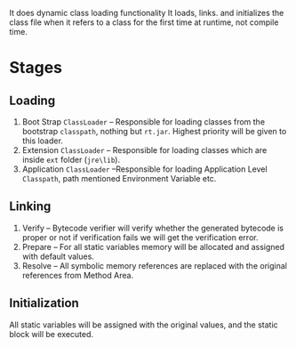 It does dynamic class loading functionality
It loads, links. and initializes the class file when it refers to a class for the first time at runtime, not compile time. 

# Stages
## Loading
1. Boot Strap `ClassLoader` – Responsible for loading classes from the bootstrap `classpath`, nothing but `rt.jar`. Highest priority will be given to this loader.
2. Extension `ClassLoader` – Responsible for loading classes which are inside `ext` folder (`jre\lib`).
3. Application `ClassLoader` –Responsible for loading Application Level `Classpath`, path mentioned Environment Variable etc.

## Linking
1. Verify – Bytecode verifier will verify whether the generated bytecode is proper or not if verification fails we will get the verification error.
2. Prepare – For all static variables memory will be allocated and assigned with default values.
3. Resolve – All symbolic memory references are replaced with the original references from Method Area.

## Initialization
All static variables will be assigned with the original values, and the static block will be executed.

